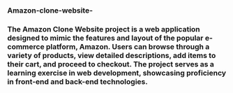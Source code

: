 ### Amazon-clone-website-
### The Amazon Clone Website project is a web application designed to mimic the features and layout of the popular e-commerce platform, Amazon. Users can browse through a variety of products, view detailed descriptions, add items to their cart, and proceed to checkout. The project serves as a learning exercise in web development, showcasing proficiency in front-end and back-end technologies.

